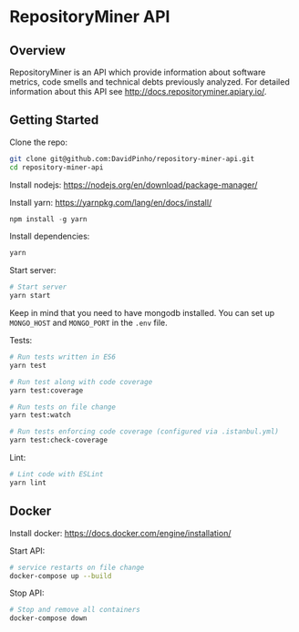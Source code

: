 # RepositoryMiner API

## Overview

RepositoryMiner is an API which provide information about software metrics, code smells and technical debts previously analyzed. For detailed information about this API see http://docs.repositoryminer.apiary.io/.


## Getting Started

Clone the repo:
```sh
git clone git@github.com:DavidPinho/repository-miner-api.git
cd repository-miner-api
```

Install nodejs: https://nodejs.org/en/download/package-manager/

Install yarn: https://yarnpkg.com/lang/en/docs/install/
```js
npm install -g yarn
```

Install dependencies:
```sh
yarn
```

Start server:
```sh
# Start server
yarn start
```


Keep in mind that you need to have mongodb installed. You can set up `MONGO_HOST` and `MONGO_PORT` in the `.env` file.

Tests:
```sh
# Run tests written in ES6 
yarn test

# Run test along with code coverage
yarn test:coverage

# Run tests on file change
yarn test:watch

# Run tests enforcing code coverage (configured via .istanbul.yml)
yarn test:check-coverage
```

Lint:
```sh
# Lint code with ESLint
yarn lint
```

## Docker

Install docker: https://docs.docker.com/engine/installation/

Start API:
```sh
# service restarts on file change
docker-compose up --build
```

Stop API:
```sh
# Stop and remove all containers
docker-compose down
```

